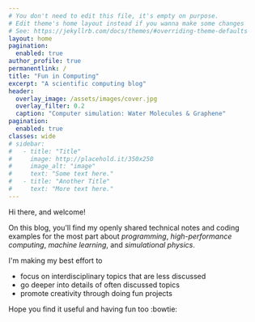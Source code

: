 ```yaml
---
# You don't need to edit this file, it's empty on purpose.
# Edit theme's home layout instead if you wanna make some changes
# See: https://jekyllrb.com/docs/themes/#overriding-theme-defaults
layout: home
pagination:
  enabled: true
author_profile: true
permanentlink: /
title: "Fun in Computing"
excerpt: "A scientific computing blog"
header:
  overlay_image: /assets/images/cover.jpg
  overlay_filter: 0.2 
  caption: "Computer simulation: Water Molecules & Graphene"
pagination:
  enabled: true
classes: wide
# sidebar:
#   - title: "Title"
#     image: http://placehold.it/350x250
#     image_alt: "image"
#     text: "Some text here."
#   - title: "Another Title"
#     text: "More text here."
---
```


Hi there, and welcome!

<!-- My name is Hossein Ghorbanfekr.  -->
On this blog, you'll find my openly shared technical notes and coding examples for the most part about _programming_, _high-performance computing_, _machine learning_, and _simulational physics_.

<!-- Why does this blog matters? -->
I'm making my best effort to
- focus on interdisciplinary topics that are less discussed
- go deeper into details of often discussed topics
- promote creativity through doing fun projects 


Hope you find it useful and having fun too :bowtie: 



